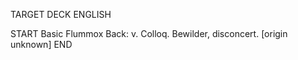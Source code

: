 TARGET DECK
ENGLISH

START
Basic
Flummox
Back: v. Colloq. Bewilder, disconcert. [origin unknown]
END
